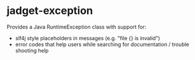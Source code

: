 # jadget-exception

Provides a Java RuntimeException class with support for:
* slf4j style placeholders in messages (e.g. "file {} is invalid")
* error codes that help users while searching for documentation / trouble shooting help
